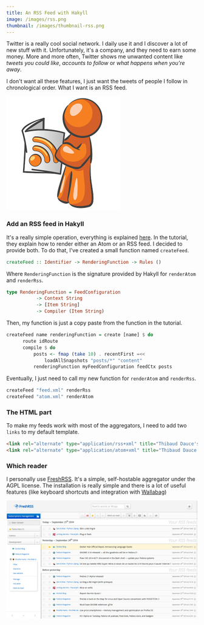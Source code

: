 ```yaml
---
title: An RSS Feed with Hakyll
image: /images/rss.png
thumbnail: /images/thumbnail-rss.png
---
```


Twitter is a really cool social network. I daily use it and I discover a lot of new stuff with it. Unfortunately, it's a company, and they need to earn some money. More and more often, Twitter shows me unwanted content like *tweets you could like*, *accounts to follow* or *what happens when you're away*.

I don't want all these features, I just want the tweets of people I follow in chronological order. What I want is an RSS feed.

<!--more-->

![RSS, the perfect alternative to Twitter](/images/rss.png)

### Add an RSS feed in Hakyll

It's a really simple operation, everything is explained [here](http://jaspervdj.be/hakyll/tutorials/05-snapshots-feeds.html). In the tutorial, they explain how to render either an Atom or an RSS feed. I decided to provide both. To do that, I've created a small function named `createFeed`.

```haskell
createFeed :: Identifier -> RenderingFunction -> Rules ()
```

Where `RenderingFunction` is the signature provided by Hakyll for `renderAtom` and `renderRss`.

```haskell
type RenderingFunction = FeedConfiguration
           -> Context String
           -> [Item String]
           -> Compiler (Item String)
```

Then, my function is just a copy paste from the function in the tutorial.

```haskell
createFeed name renderingFunction = create [name] $ do
      route idRoute
      compile $ do
          posts <- fmap (take 10) . recentFirst =<<
              loadAllSnapshots "posts/*" "content"
          renderingFunction myFeedConfiguration feedCtx posts
```

Eventually, I just need to call my new function for `renderAtom` and `renderRss`.

```haskell
createFeed "feed.xml" renderRss
createFeed "atom.xml" renderAtom
```

### The HTML part

To make my feeds work with most of the aggregators, I need to add two `links` to my default template.

```html
<link rel="alternate" type="application/rss+xml" title="Thibaud Dauce's blog" href="./feed.xml">
<link rel="alternate" type="application/atom+xml" title="Thibaud Dauce's blog" href="./atom.xml">
```

### Which reader

I personally use [FreshRSS](http://freshrss.org/). It's a simple, self-hostable aggregator under the AGPL license. The installation is really simple and there is a lot of useful features (like keyboard shortcuts and integration with [Wallabag](https://www.wallabag.org/))

![The clear interface of FreshRSS](/images/freshrss.jpg)

